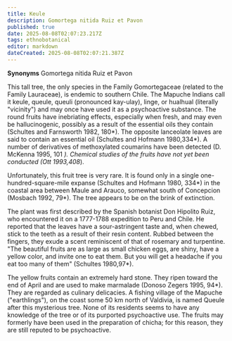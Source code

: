 ```yaml
---
title: Keule
description: Gomortega nitida Ruiz et Pavon
published: true
date: 2025-08-08T02:07:23.217Z
tags: ethnobotanical
editor: markdown
dateCreated: 2025-08-08T02:07:21.387Z
---
```


**Synonyms**
Gomortega nitida Ruiz et Pavon

This tall tree, the only species in the Family Gomortegaceae (related to the Family Lauraceae), is endemic to southern Chile. The Mapuche Indians call it keule, queule, queuli (pronounced kay-ulay), linge, or hualhual (literally "vicinity") and may once have used it as a psychoactive substance. The round fruits have inebriating effects, especially when fresh, and may even be hallucinogenic, possibly as a result of the essential oils they contain (Schultes and Farnsworth 1982, 180*). The opposite lanceolate leaves are said to contain an essential oil (Schultes and Hofmann 1980,334*). A number of derivatives of methoxylated coumarins have been detected (D. McKenna 1995, 101 *). Chemical studies of the fruits have not yet been conducted (Ott 1993,408*).

Unfortunately, this fruit tree is very rare. It is found only in a single one-hundred-square-mile expanse (Schultes and Hofmann 1980, 334*) in the coastal area between Maule and Arauco, somewhat south of Concepcion (Mosbach 1992, 79*). The tree appears to be on the brink of extinction.

The plant was first described by the Spanish botanist Don Hipolito Ruiz, who encountered it on a 1777-1788 expedition to Peru and Chile. He reported that the leaves have a sour-astringent taste and, when chewed, stick to the teeth as a result of their resin content. Rubbed between the fingers, they exude a scent reminiscent of that of rosemary and turpentine. "The beautiful fruits are as large as small chicken eggs, are shiny, have a yellow color, and invite one to eat them. But you will get a headache if you eat too many of them" (Schultes 1980,97*).

The yellow fruits contain an extremely hard stone. They ripen toward the end of April and are used to make marmalade (Donoso Zegers 1995, 94*). They are regarded as culinary delicacies. A fishing village of the Mapuche ("earthlings"), on the coast some 50 km north of Valdivia, is named Queule after this mysterious tree. None of its residents seems to have any knowledge of the tree or of its purported psychoactive use. The fruits may formerly have been used in the preparation of chicha; for this reason, they are still reputed to be psychoactive.